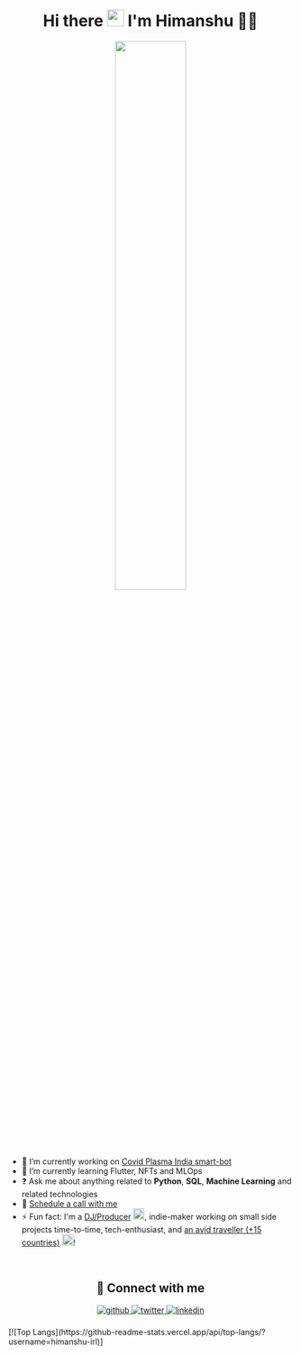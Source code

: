 <h1 align="center">Hi there <a><img src="https://media.giphy.com/media/hvRJCLFzcasrR4ia7z/giphy.gif" width="30px"></a> I'm Himanshu 👨‍💻</h1>

<div align="center">
<img src="https://s10.gifyu.com/images/greetings51c35df0de6b3a51.gif" align="center" style="width: 50%" />
</div>  
<br/>

- 🔭 I’m currently working on [Covid Plasma India smart-bot](https://github.com/himanshu-irl/covidplasma_bot)
- 🌱 I’m currently learning Flutter, NFTs and MLOps  
- ❓ Ask me about anything related to **Python**, **SQL**, **Machine Learning** and related technologies
- 📅 [Schedule a call with me](https://calendly.com/himanshu_irl/15min)
- ⚡ Fun fact:  I'm a [DJ/Producer](https://soundcloud.com/iamdbassic) <a><img src="https://media4.giphy.com/media/LwBTamVefKJxmYwDba/giphy.gif?cid=790b76118743d8f57edf5507acf41b633f2335caa7ec2d22&rid=giphy.gif" width="20px"></a>, indie-maker working on small side projects time-to-time, tech-enthusiast, and [an avid traveller (+15 countries)](https://my.flightradar24.com/hverma) <a><img src="https://media0.giphy.com/media/mC6nepKNr2S6WdgaM5/giphy.gif?cid=ecf05e470ewuvnxowxlu5hw2h5cjkorr3p0dl5zjt1meaan9&rid=giphy.gif&ct=s" width="20px"></a>!

<br/>  

<h2 align="center">🔗 Connect with me</h2>
<div align="center">
<a href="https://github.com/himanshu-irl" target="_blank">
<img src=https://img.shields.io/badge/github-%2324292e.svg?&style=for-the-badge&logo=github&logoColor=white alt=github style="margin-bottom: 5px;" />
</a>
<a href="https://twitter.com/himanshu_irl" target="_blank">
<img src=https://img.shields.io/badge/twitter-%2300acee.svg?&style=for-the-badge&logo=twitter&logoColor=white alt=twitter style="margin-bottom: 5px;" />
</a>
<a href="https://linkedin.com/in/himanshu-irl" target="_blank">
<img src=https://img.shields.io/badge/linkedin-%231E77B5.svg?&style=for-the-badge&logo=linkedin&logoColor=white alt=linkedin style="margin-bottom: 5px;" />
</a>  
</div>  

<br />
[![Top Langs](https://github-readme-stats.vercel.app/api/top-langs/?username=himanshu-irl)]
